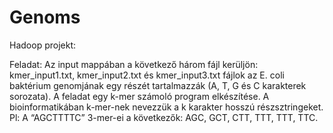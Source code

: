 # Genoms

Hadoop projekt:

Feladat:
Az input mappában a következő három fájl kerüljön:  kmer_input1.txt, kmer_input2.txt és kmer_input3.txt fájlok az E. coli baktérium genomjának egy részét tartalmazzák (A, T, G és C karakterek sorozata). A feladat egy k-mer számoló program elkészítése. A bioinformatikában k-mer-nek nevezzük a k karakter hosszú részsztringeket. Pl: A “AGCTTTTC” 3-mer-ei a következők: AGC, GCT, CTT, TTT, TTT, TTC.
